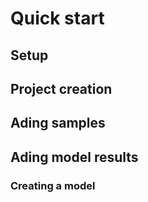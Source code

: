 # Quick start

## Setup

## Project creation

## Ading samples

## Ading model results

### Creating a model

